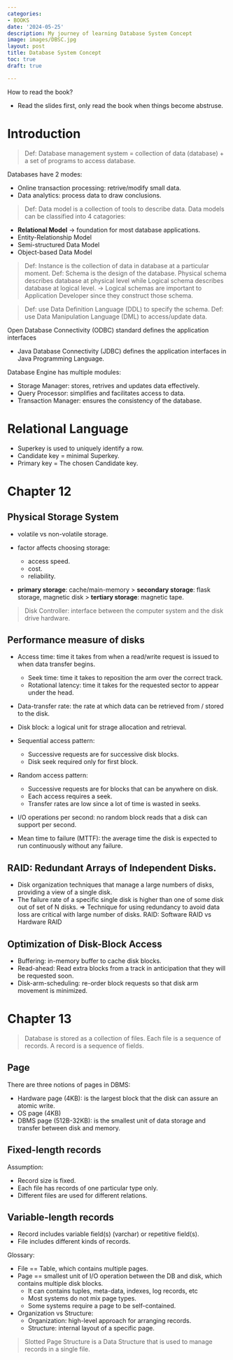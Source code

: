 ```yaml
---
categories:
- BOOKS
date: '2024-05-25'
description: My journey of learning Database System Concept
image: images/DBSC.jpg
layout: post
title: Database System Concept
toc: true
draft: true

---
```


How to read the book?
- Read the slides first, only read the book when things become abstruse.

# Introduction
> Def: Database management system = collection of data (database) + a set of programs to access database.

Databases have 2 modes:
- Online transaction processing: retrive/modify small data.
- Data analytics: process data to draw conclusions.

> Def: Data model is a collection of tools to describe data.
Data models can be classified into 4 catagories:
- <b>Relational Model</b> -> foundation for most database applications.
- Entity-Relationship Model
- Semi-structured Data Model
- Object-based Data Model

> Def: Instance is the collection of data in database at a particular moment.
> Def: Schema is the design of the database. Physical schema describes database at physical level while Logical schema describes database at logical level. -> Logical schemas are important to Application Developer since they construct those schema.

> Def: use Data Definition Language (DDL) to specify the schema. 
> Def: use Data Manipulation Language (DML) to access/update data.

Open Database Connectivity (ODBC) standard defines the application interfaces 
- Java Database Connectivity (JDBC) defines the application interfaces in Java Programming Language.

Database Engine has multiple modules:
- Storage Manager: stores, retrives and updates data effectively.
- Query Processor: simplifies and facilitates access to data.
- Transaction Manager: ensures the consistency of the database.

# Relational Language
- Superkey is used to uniquely identify a row.
- Candidate key = minimal Superkey.
- Primary key = The chosen Candidate key.

# Chapter 12
## Physical Storage System
- volatile vs non-volatile storage.
- factor affects choosing storage:
    - access speed.
    - cost.
    - reliability.

- <b>primary storage</b>: cache/main-memory > <b>secondary storage</b>: flask storage, magnetic disk > <b>tertiary storage</b>: magnetic tape.

> Disk Controller: interface between the computer system and the disk drive hardware.

## Performance measure of disks
- Access time: time it takes from when a read/write request is issued to when data transfer begins.
    - Seek time: time it takes to reposition the arm over the correct track.
    - Rotational latency: time it takes for the requested sector to appear under the head.

- Data-transfer rate: the rate at which data can be retrieved from / stored to the disk.
- Disk block: a logical unit for strage allocation and retrieval.
- Sequential access pattern: 
    - Successive requests are for successive disk blocks.
    - Disk seek required only for first block.

- Random access pattern:
    - Successive requests are for blocks that can be anywhere on disk.
    - Each access requires a seek.
    - Transfer rates are low since a lot of time is wasted in seeks.
- I/O operations per second: no random block reads that a disk can support per second.
- Mean time to failure (MTTF): the average time the disk is expected to run continuously without any failure.

## RAID: Redundant Arrays of Independent Disks.
- Disk organization techniques that manage a large numbers of disks, providing a view of a single disk.
- The failure rate of a specific single disk is higher than one of some disk out of set of N disks.
=> Technique for using redundancy to avoid data loss are critical with large number of disks.
RAID: Software RAID vs Hardware RAID

## Optimization of Disk-Block Access
- Buffering: in-memory buffer to cache disk blocks.
- Read-ahead: Read extra blocks from a track in anticipation that they will be requested soon.
- Disk-arm-scheduling: re-order block requests so that disk arm movement is minimized.

# Chapter 13
> Database is stored as a collection of files. Each file is a sequence of records. A record is a sequence of fields.
> 
## Page
There are three notions of pages in DBMS:
- Hardware page (4KB): is the largest block that the disk can assure an atomic write.
- OS page (4KB)
- DBMS page (512B-32KB): is the smallest unit of data storage and transfer between disk and memory.

## Fixed-length records
Assumption:
- Record size is fixed.
- Each file has records of one particular type only.
- Different files are used for different relations.

## Variable-length records
- Record includes variable field(s) (varchar) or repetitive field(s).
- File includes different kinds of records.

Glossary:
- File == Table, which contains multiple pages.
- Page == smallest unit of I/O operation between the DB and disk, which contains multiple disk blocks.
  - It can contains tuples, meta-data, indexes, log records, etc
  - Most systems do not mix page types.
  - Some systems require a page to be self-contained.
- Organization vs Structure: 
    - Organization: high-level approach for arranging records.
    - Structure: internal layout of a specific page.
> Slotted Page Structure is a Data Structure that is used to manage records in a single file.







